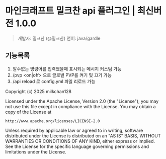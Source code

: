 # 마인크래프트 밀크찬 api 플러그인 | 최신버전 1.0.0

> 개발자: 밀크찬 (@밀크찬)
> 언어: java/gardle

## 기능목록

1. 알수없는 명령어를 입력했을때 표시되는 메시지 커스텀 가능
2. /pvp <on|off> 으로 글로벌 PVP를 켜기 및 끄기 가능
3. /api reload 로 config.yml 파일 리로드 가능


Copyright (c) 2025 milkchan128

Licensed under the Apache License, Version 2.0 (the "License");
you may not use this file except in compliance with the License.
You may obtain a copy of the License at

    http://www.apache.org/licenses/LICENSE-2.0

Unless required by applicable law or agreed to in writing, software
distributed under the License is distributed on an "AS IS" BASIS,
WITHOUT WARRANTIES OR CONDITIONS OF ANY KIND, either express or implied.
See the License for the specific language governing permissions and
limitations under the License.
